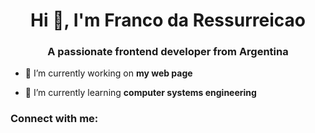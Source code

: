 <h1 align="center">Hi 👋, I'm Franco da Ressurreicao</h1>
<h3 align="center">A passionate frontend developer from Argentina</h3>

- 🔭 I’m currently working on **my web page**

- 🌱 I’m currently learning **computer systems engineering**

<h3 align="left">Connect with me:</h3>
<p align="left">
</p>

